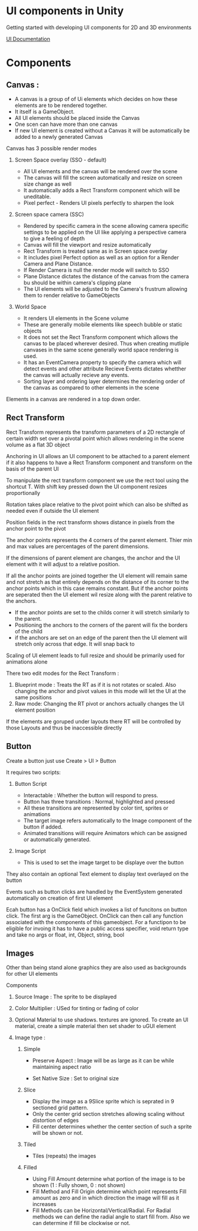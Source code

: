 # UI components in Unity
Getting started with developing UI components for 2D and 3D environments

[UI Documentation](https://docs.unity3d.com/Manual/UISystem.html)
# Components
## Canvas :
* A canvas is a group of of Ui elements which decides on how these elements are to be rendered together.
* It itself is a GameObject. 
* All UI elements should be placed inside the Canvas
* One scen can have more than one canvas
* If new UI element is created without a Canvas it will be automatically be added to a newly generated Canvas

Canvas has 3 possible render modes
1. Screen Space overlay (SSO - default)

    * All UI elements and the canvas will be rendered over the scene
    * The canvas will fill the screen automatically and resize on screen size change as well
    * It automatically adds a Rect Transform component which will be uneditable.
    * Pixel perfect - Renders UI pixels perfectly to sharpen the look
2. Screen space camera (SSC)
    * Rendered by specific camera in the scene allowing camera specific settings to be applied on the UI like applying a perspective camera to give a feeling of depth
    * Canvas will fill the viewport and resize automatically
    * Rect Transform is treated same as in Screen space overlay
    * It includes pixel Perfect option as well as an option for a Render Camera and Plane Distance.
    * If Render Camera is null the render mode will switch to SSO
    * Plane Distance dictates the distance of the canvas from the camera bu should be within camera's clipping plane
    * The UI elements will be adjusted to the Camera's frustrum allowing them to render relative to GameObjects
3. World Space
    
    *  It renders UI elements in the Scene volume
    * These are generally mobile elements like speech bubble or static objects
    * It does not set the Rect Transform component which allows the canvas to be placed wherever desired. Thus when creating mutliple canvases in the same scene generally world space rendering is used.
    * It has an EventCamera property to specify the camera which will detect events and other attribute Recieve Events dictates whetther the canvas will actually recieve any events.
    * Sorting layer and ordering layer determines the rendering order of the canvas as compared to other elements in the scene

Elements in a canvas are rendered in a top down order.
## Rect Transform
Rect Transform represents the transform parameters of a 2D rectangle of certain width set over a pivotal point which allows rendering in the scene volume as a flat 3D object   

Anchoring in UI allows an UI component to be attached to a parent element if it also happens to have a Rect Transform component and transform on the basis of the parent UI

To manipulate the rect transform component we use the rect tool using the shortcut T. With shift key pressed down the UI component resizes proportionally

Rotation takes place relative to the pivot point which can also be shifted as needed even if outside the UI element

Position fields in the rect transform shows distance in pixels from the anchor point to the pivot

The anchor points represents the 4 corners of the parent element. Thier min and max values are percentages of the parent dimensions.

If the dimensions of parent element are changes, the anchor and the UI element with it will adjust to a relative position.

If all the anchor points are joined together the UI element will remain same and not stretch as that entirely depends on the distance of its corner to the anchor points which in this case remains constant. But if the anchor points are seperated then the UI element wil resize along with the parent relative to the anchors.

* If the anchor points are set to the childs corner it will stretch similarly to the parent.
* Positioning the anchors to the corners of the parent will fix the borders of the child
* if the anchors are set on an edge of the parent then the UI element will stretch only across that edge. It will snap back to 

Scaling of UI element leads to full resize and should be primarily used for animations alone 

There two edit modes for the Rect Transform :
1. Blueprint mode : Treats the RT as if it is not rotates or scaled. Also changing the anchor and pivot values in this mode will let the UI at the same positions
2. Raw mode: Changing the RT pivot or anchors actually changes the UI element position

If the elements are goruped under layouts there RT will be controlled by those Layouts and thus be inaccessible directly

## Button
Create a button just use Create > UI > Button

It requires two scripts:
1. Button Script
    
    * Interactable : Whether the button will respond to press.
    * Button has three transitions : Normal, highlighted and pressed
    * All these transitions are represented by color tint, sprites or animations
    * The target image refers automatically to the Image component of the button if added. 
    * Animated transitions wiill require Animators which can be assigned or automatically generated.
2. Image Script  
    
    * This is used to set the image target to be displaye over the button

They also contain an optional Text element to display text overlayed on the button

Events such as button clicks are handled by the EventSystem generated automatically on creation of first UI element

Ecah button has a OnClick field which invokes a list of funcitons on button click. The first arg is the GameObject. OnClick can then call any function associated with the components of this gameobject. For a functipon to be eligible for invoing it has to have a public access specifier, void return type and take no args or float, int, Object, string, bool
## Images
Other than being stand alone graphics they are also used as backgrounds for other UI elements

Components
1. Source Image : The sprite to be displayed
2. Color Multiplier : USed for tinting or fading of color
3. Optional Material to use shadows. textures are ignored. To create an UI material, create a simple material then set shader to uGUI element
4. Image type :
    
    1. Simple 
      
        * Preserve Aspect : Image will be as large as it can be while maintaining aspect ratio

        * Set Native Size : Set to original size
    2. Slice
        * Display the image as a 9Slice sprite which is seprated in 9 sectioned grid pattern. 
        * Only the center grid section stretches allowing scaling without distortion of edges
        * Fill center determines whether the center section of such a sprite will be shown or not. 
    3. Tiled
        * Tiles (repeats) the images
    4. Filled
        * Using Fill Amount determine what portion of the image is to be shown (1 : Fully shown, 0 : not shown)
        * Fill Method and Fill Origin determine which point represents Fill amount as zero and in which direction the image will fill as it increases
        * Fill Methods can be Horizontal/Vertical/Radial. For Radial methods we can define the radial angle to start fill from. Also we can determine if fill be clockwise or not.
